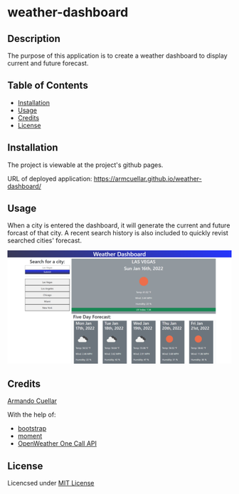# weather-dashboard

## Description
The purpose of this application is to create a weather dashboard to display current and future forecast.

## Table of Contents

* [Installation](#installation)
* [Usage](#usage)
* [Credits](#credits)
* [License](#license)


## Installation

The project is viewable at the project's github pages.

URL of deployed application: https://armcuellar.github.io/weather-dashboard/

## Usage
When a city is entered the dashboard, it will generate the current and future forcast of that city. A recent search history is also included to quickly revist searched cities' forecast.

![Screenshot of weather dashboard](assets/images/dashboard_screenshot.png)


## Credits

[Armando Cuellar](https://github.com/armcuellar) 

With the help of:
* [bootstrap](https://getbootstrap.com/)
* [moment](https://momentjs.com/)
* [OpenWeather One Call API](https://openweathermap.org/api/one-call-api)


## License

Licencsed under [MIT License](LICENSE)